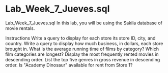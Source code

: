 # Lab_Week_7_Jueves.sql
Lab_Week_7_Jueves.sql
In this lab, you will be using the Sakila database of movie rentals.

Instructions
Write a query to display for each store its store ID, city, and country.
Write a query to display how much business, in dollars, each store brought in.
What is the average running time of films by category?
Which film categories are longest?
Display the most frequently rented movies in descending order.
List the top five genres in gross revenue in descending order.
Is "Academy Dinosaur" available for rent from Store 1?
